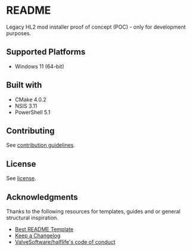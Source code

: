 # README

Legacy HL2 mod installer proof of concept (POC) - only for development purposes.

## Supported Platforms

- Windows 11 (64-bit)

## Built with

- CMake 4.0.2
- NSIS 3.11
- PowerShell 5.1

## Contributing

See [contribution guidelines](CONTRIBUTING.md).

## License

See [license](LICENSE).

## Acknowledgments

Thanks to the following resources for templates, guides and or general structural inspiration.

- [Best README Template](https://github.com/othneildrew/Best-README-Template)
- [Keep a Changelog](https://keepachangelog.com/)
- [ValveSoftware/halflife's code of conduct](https://github.com/ValveSoftware/halflife?tab=readme-ov-file#conduct)